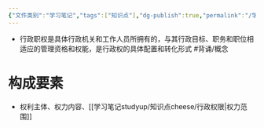 ```yaml
---
{"文件类别":"学习笔记","tags":["知识点"],"dg-publish":true,"permalink":"/学习笔记studyup/知识点cheese/行政职权/","dgPassFrontmatter":true,"noteIcon":"","created":"2024-09-12T15:47:05.321+08:00","updated":"2024-09-12T15:49:46.524+08:00"}
---
```


- 行政职权是具体行政机关和工作人员所拥有的，与其行政目标、职务和职位相适应的管理资格和权能，是行政权的具体配置和转化形式 #背诵/概念 
# 构成要素
- 权利主体、权力内容、[[学习笔记studyup/知识点cheese/行政权限\|权力范围]]